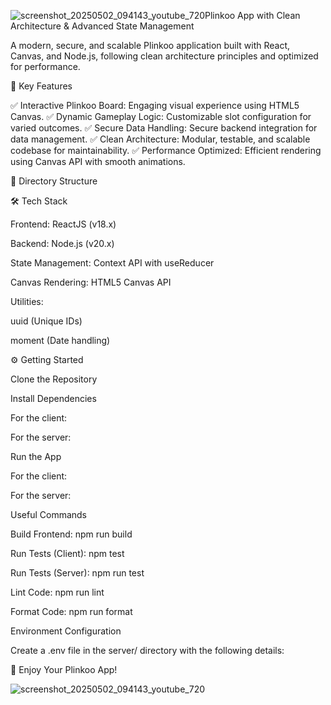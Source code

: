 ![screenshot_20250502_094143_youtube_720](https://github.com/user-attachments/assets/58b8a37b-d058-4160-bb4a-077c00fd2ceb)Plinkoo App with Clean Architecture & Advanced State Management

A modern, secure, and scalable Plinkoo application built with React, Canvas, and Node.js, following clean architecture principles and optimized for performance.

🎯 Key Features

✅ Interactive Plinkoo Board: Engaging visual experience using HTML5 Canvas.
✅ Dynamic Gameplay Logic: Customizable slot configuration for varied outcomes.
✅ Secure Data Handling: Secure backend integration for data management.
✅ Clean Architecture: Modular, testable, and scalable codebase for maintainability.
✅ Performance Optimized: Efficient rendering using Canvas API with smooth animations.

📂 Directory Structure

🛠️ Tech Stack

Frontend: ReactJS (v18.x)

Backend: Node.js (v20.x)

State Management: Context API with useReducer

Canvas Rendering: HTML5 Canvas API

Utilities:

uuid (Unique IDs)

moment (Date handling)

⚙️ Getting Started

Clone the Repository

Install Dependencies

For the client:

For the server:

Run the App

For the client:

For the server:

Useful Commands

Build Frontend: npm run build

Run Tests (Client): npm test

Run Tests (Server): npm run test

Lint Code: npm run lint

Format Code: npm run format

Environment Configuration

Create a .env file in the server/ directory with the following details:

🚀 Enjoy Your Plinkoo App!

![screenshot_20250502_094143_youtube_720](https://github.com/user-attachments/assets/86a4996b-6cb7-405b-b8ac-bfed13957d32)




